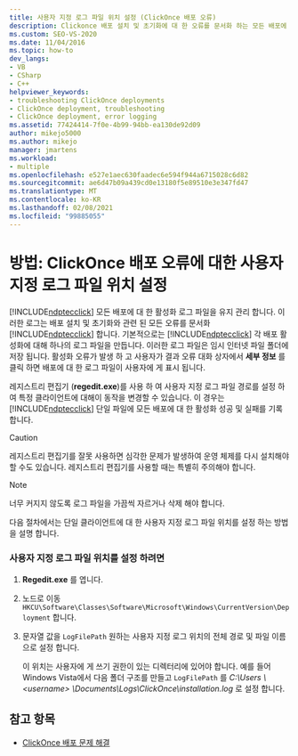 ```yaml
---
title: 사용자 지정 로그 파일 위치 설정 (ClickOnce 배포 오류)
description: Clickonce 배포 설치 및 초기화에 대 한 오류를 문서화 하는 모든 배포에 대해 ClickOnce가 유지 관리 하는 활성화 로그 파일에 대해 알아봅니다.
ms.custom: SEO-VS-2020
ms.date: 11/04/2016
ms.topic: how-to
dev_langs:
- VB
- CSharp
- C++
helpviewer_keywords:
- troubleshooting ClickOnce deployments
- ClickOnce deployment, troubleshooting
- ClickOnce deployment, error logging
ms.assetid: 77424414-7f0e-4b99-94bb-ea130de92d09
author: mikejo5000
ms.author: mikejo
manager: jmartens
ms.workload:
- multiple
ms.openlocfilehash: e527e1aec630faadec6e594f944a6715028c6d82
ms.sourcegitcommit: ae6d47b09a439cd0e13180f5e89510e3e347fd47
ms.translationtype: MT
ms.contentlocale: ko-KR
ms.lasthandoff: 02/08/2021
ms.locfileid: "99885055"
---
```

# <a name="how-to-set-a-custom-log-file-location-for-clickonce-deployment-errors"></a>방법: ClickOnce 배포 오류에 대한 사용자 지정 로그 파일 위치 설정
[!INCLUDE[ndptecclick](../deployment/includes/ndptecclick_md.md)] 모든 배포에 대 한 활성화 로그 파일을 유지 관리 합니다. 이러한 로그는 배포 설치 및 초기화와 관련 된 모든 오류를 문서화 [!INCLUDE[ndptecclick](../deployment/includes/ndptecclick_md.md)] 합니다. 기본적으로는 [!INCLUDE[ndptecclick](../deployment/includes/ndptecclick_md.md)] 각 배포 활성화에 대해 하나의 로그 파일을 만듭니다. 이러한 로그 파일은 임시 인터넷 파일 폴더에 저장 됩니다. 활성화 오류가 발생 하 고 사용자가 결과 오류 대화 상자에서 **세부 정보** 를 클릭 하면 배포에 대 한 로그 파일이 사용자에 게 표시 됩니다.

 레지스트리 편집기 (**regedit.exe**)를 사용 하 여 사용자 지정 로그 파일 경로를 설정 하 여 특정 클라이언트에 대해이 동작을 변경할 수 있습니다. 이 경우는 [!INCLUDE[ndptecclick](../deployment/includes/ndptecclick_md.md)] 단일 파일에 모든 배포에 대 한 활성화 성공 및 실패를 기록 합니다.

> [!CAUTION]
> 레지스트리 편집기를 잘못 사용하면 심각한 문제가 발생하여 운영 체제를 다시 설치해야 할 수도 있습니다. 레지스트리 편집기를 사용할 때는 특별히 주의해야 합니다.

> [!NOTE]
> 너무 커지지 않도록 로그 파일을 가끔씩 자르거나 삭제 해야 합니다.

 다음 절차에서는 단일 클라이언트에 대 한 사용자 지정 로그 파일 위치를 설정 하는 방법을 설명 합니다.

### <a name="to-set-a-custom-log-file-location"></a>사용자 지정 로그 파일 위치를 설정 하려면

1. **Regedit.exe** 를 엽니다.

2. 노드로 이동 `HKCU\Software\Classes\Software\Microsoft\Windows\CurrentVersion\Deployment` 합니다.

3. 문자열 값을 `LogFilePath` 원하는 사용자 지정 로그 위치의 전체 경로 및 파일 이름으로 설정 합니다.

     이 위치는 사용자에 게 쓰기 권한이 있는 디렉터리에 있어야 합니다. 예를 들어 Windows Vista에서 다음 폴더 구조를 만들고 `LogFilePath` 를 *C:\Users \\ \<username> \Documents\Logs\ClickOnce\installation.log* 로 설정 합니다.

## <a name="see-also"></a>참고 항목
- [ClickOnce 배포 문제 해결](../deployment/troubleshooting-clickonce-deployments.md)